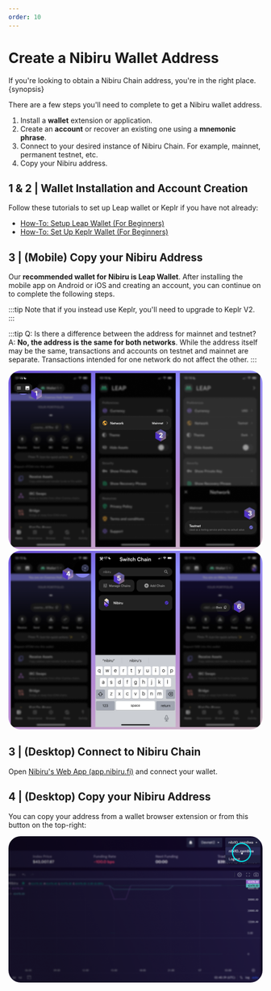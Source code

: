 ```yaml
---
order: 10
---
```


# Create a Nibiru Wallet Address

If you're looking to obtain a Nibiru Chain address, you're in the right place.
{synopsis}

There are a few steps you'll need to complete to get a Nibiru wallet address.

1. Install a **wallet** extension or application.
2. Create an **account** or recover an existing one using a **mnemonic phrase**.
3. Connect to your desired instance of Nibiru Chain. For example, mainnet,
   permanent testnet, etc.
4. Copy your Nibiru address.

## 1 & 2 | Wallet Installation and Account Creation 

Follow these tutorials to set up Leap wallet or Keplr if you have not already:

- [How-To: Setup Leap Wallet (For Beginners)](./setup-leap.html) 
- [How-To: Set Up Keplr Wallet (For Beginners)](./setup-keplr.html) 

## 3 | (Mobile) Copy your Nibiru Address

Our **recommended wallet for Nibiru is Leap Wallet**. After installing the
mobile app on Android or iOS and creating an account, you can continue on to
complete the following steps.

:::tip
Note that if you instead use Keplr, you'll need to upgrade to Keplr V2. 
:::

:::tip
Q: Is there a difference between the address for mainnet and testnet?  
A: **No, the address is the same for both networks**. While the address itself may be the same, transactions and accounts on testnet and mainnet are separate. Transactions intended for one network do not affect the other.
:::

<img style="border-radius: 1.5rem;" src="../img/wallets/wallet-leap-screens-1.png">

<img style="border-radius: 1.5rem;" src="../img/wallets/wallet-leap-screens-2.png">


## 3 | (Desktop) Connect to Nibiru Chain

Open [Nibiru's Web App (app.nibiru.fi)](https://app.nibiru.fi) and connect your
wallet. 

## 4 | (Desktop) Copy your Nibiru Address

You can copy your address from a wallet browser extension or from this
button on the top-right:

<img style="border-radius: 1.5rem;" src="../img/wallets/nibi-copy-addr-0.png">

<!-- ## Troubleshooting -->
<!---->
<!-- ... -->

